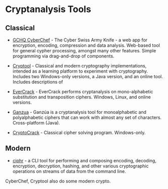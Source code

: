 # Cryptanalysis Tools

## Classical

* [GCHQ CyberChef](https://gchq.github.io/CyberChef) - The Cyber Swiss Army Knife - a web app for encryption, encoding, compression and data analysis. Web-based tool for general cypher processing, amongst many other features. Simple programming via drag-and-drop of components.

* [Cryptool](https://www.cryptool.org) - Classical and modern cryptography implementations, intended as a learning platform to experiment with cryptography. Includes two Windows-only versions, a Java version, and an online tool. Includes descriptions of 

* [EverCrack](http://evercrack.sourceforge.net/) - EverCrack performs cryptanalysis on mono-alphabetic substitution and transposition ciphers. Windows, Linux, and online versions.

* [Ganzua](http://ganzua.sourceforge.net/en/) - Ganzúa is a cryptanalysis tool for monoalphabetic and polyalphabetic ciphers that can work with almost any set of characters. Cross-platform (Java).

* [CryptoCrack](https://sites.google.com/site/cryptocrackprogram/) - Classical cipher solving program. Windows-only.

## Modern

* [ciphr](https://github.com/frohoff/ciphr) - a CLI tool for performing and composing encoding, decoding, encryption, decryption, hashing, and other various cryptographic operations on streams of data from the command line.

CyberChef, Cryptool also do some modern crypto.
